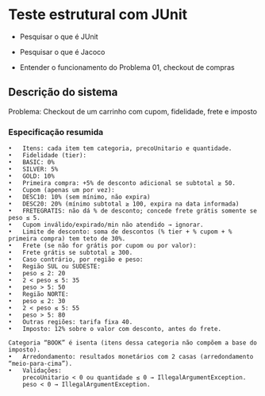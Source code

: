 # Teste estrutural com JUnit

- Pesquisar o que é JUnit

- Pesquisar o que é Jacoco

- Entender o funcionamento do Problema 01, checkout de compras

## Descrição do sistema

Problema: Checkout de um carrinho com cupom, fidelidade, frete e imposto

### Especificação resumida
	•	Itens: cada item tem categoria, precoUnitario e quantidade.
	•	Fidelidade (tier):
	•	BASIC: 0%
	•	SILVER: 5%
	•	GOLD: 10%
	•	Primeira compra: +5% de desconto adicional se subtotal ≥ 50.
	•	Cupom (apenas um por vez):
	•	DESC10: 10% (sem mínimo, não expira)
	•	DESC20: 20% (mínimo subtotal ≥ 100, expira na data informada)
	•	FRETEGRATIS: não dá % de desconto; concede frete grátis somente se peso ≤ 5.
	•	Cupom inválido/expirado/min não atendido → ignorar.
	•	Limite de desconto: soma de descontos (% tier + % cupom + % primeira compra) tem teto de 30%.
	•	Frete (se não for grátis por cupom ou por valor):
	•	Frete grátis se subtotal ≥ 300.
	•	Caso contrário, por região e peso:
	•	Região SUL ou SUDESTE:
	•	peso ≤ 2: 20
	•	2 < peso ≤ 5: 35
	•	peso > 5: 50
	•	Região NORTE:
	•	peso ≤ 2: 30
	•	2 < peso ≤ 5: 55
	•	peso > 5: 80
	•	Outras regiões: tarifa fixa 40.
	•	Imposto: 12% sobre o valor com desconto, antes do frete.
	
	Categoria “BOOK” é isenta (itens dessa categoria não compõem a base do imposto).
	•	Arredondamento: resultados monetários com 2 casas (arredondamento “meio-para-cima”).
	•	Validações:
		precoUnitario < 0 ou quantidade ≤ 0 → IllegalArgumentException.
		peso < 0 → IllegalArgumentException.